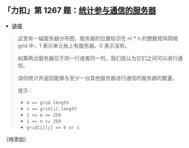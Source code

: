 ## 「力扣」第 1267 题：[统计参与通信的服务器](https://leetcode-cn.com/problems/count-servers-that-communicate/)

- [链接](https://leetcode-cn.com/problems/count-servers-that-communicate)

> 这里有一幅服务器分布图，服务器的位置标识在 m * n 的整数矩阵网格 grid 中，1 表示单元格上有服务器，0 表示没有。
>
> 如果两台服务器位于同一行或者同一列，我们就认为它们之间可以进行通信。
>
> 请你统计并返回能够与至少一台其他服务器进行通信的服务器的数量。
>
> 提示：
>
> - `m == grid.length`
> - `n == grid[i].length`
> - `1 <= m <= 250`
> - `1 <= n <= 250`
> - `grid[i][j] == 0 or 1`

（待添加）